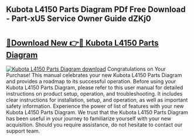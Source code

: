 ## Kubota L4150 Parts Diagram PDf Free Download - Part-xU5 Service Owner Guide dZKj0

# <h2><a href="http://dfng7s.blite.top/?on=Kubota+L4150+Parts+Diagram">🔗Download New 👉🔴 Kubota L4150 Parts Diagram</a></h2>

[![Kubota L4150 Parts Diagram download](https://i.imgur.com/lujVjoI.png)](http://dfng7s.blite.top/?on=Kubota+L4150+Parts+Diagram)
Congratulations on Your Purchase! This manual celebrates your new Kubota L4150 Parts Diagram and provides a roadmap to its successful operation. Before using your Kubota L4150 Parts Diagram, please refer to this user manual for detailed instructions on product setup, operation, and troubleshooting. It includes clear instructions for installation, setup, and operation, as well as important safety information. Experience the power of list of features with your new Kubota L4150 Parts Diagram. We trust that the Kubota L4150 Parts Diagram has been useful in your journey to familiarize yourself with your new acquisition. Should you require assistance, do not hesitate to contact our support team.
